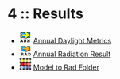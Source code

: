 # 4 :: Results

* ![IMAGE](../../.gitbook/assets/Annual_Daylight_Metrics%20%281%29.png) [Annual Daylight Metrics](annual_daylight_metrics.md)
* ![IMAGE](../../.gitbook/assets/Annual_Radiation_Result%20%281%29.png) [Annual Radiation Result](annual_radiation_result.md)
* ![IMAGE](../../.gitbook/assets/Model_to_Rad_Folder%20%281%29.png) [Model to Rad Folder](model_to_rad_folder.md)


